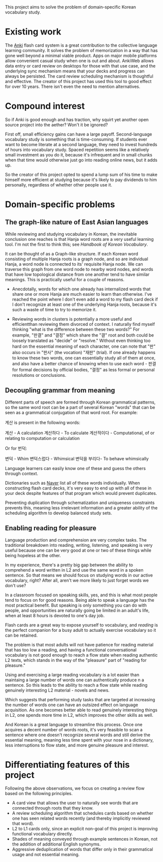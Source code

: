 This project aims to solve the problem of domain-specific Korean vocabulary study.
# Existing work
The [Anki](https://apps.ankiweb.net/) flash card system is a great contribution to the
collective language learning community. It solves the problem of memorization in a 
way that has gone well beyond a minimal viable product. Apps on major mobile platforms
allow convenient casual study when one is out and about. AnkiWeb allows data entry or
card review on desktops for those with that use case, and the underlying sync mechanism
means that your decks and progress can always be persisted. The card review scheduling 
mechanism is thoughtful and effective. The creator of this project has used this tool 
to good effect for over 10 years. There isn't even the need to mention alternatives.

# Compound interest
So if Anki is good enough and has traction, why squirt yet another open source project into
the aether? Won't it be ignored?

First off, small efficiency gains can have a large payoff. Second-language vocabulary study
is something that is time-consuming. If students ever want to become literate at a second language,
they need to invest hundreds of hours into vocabulary study. Spaced repetition seems like
a relatively small investment as you do it, because it's infrequent and in small chunks when
that time would otherwise just go into reading online news, but it adds up.

So the creator of this project opted to spend a lump sum of his time to make himself more efficient
at studying because it's likely to pay dividends to him personally, regardless of whether other
people use it.

# Domain-specific problems

## The graph-like nature of East Asian languages
While reviewing and studying vocabulary in Korean, the inevitable conclusion one reaches is that
Hanja word roots are a very useful learning tool. I'm not the first to think this; see 
*Handbook of Korean Vocabulary*.

It can be thought of as a Graph-like structure. If each Korean word consisting of multiple Hanja
roots is a graph node, and so are individual Hanja, a word node is connected to its' requisite
Hanja node. We can traverse this graph from one word node to nearby word nodes, and words that
have low topological distance from one another tend to have similar meanings. This is practically
useful for a couple of reasons.

* Anecdotally, words for which one already has internalized words that share one or more Hanja are 
  much easier to learn than otherwise. I've reached the point where I don't even add a word to 
  my flash card deck if I don't recognize at least one of the underlying Hanja roots, because 
  it's such a waste of time to try to memorize it.

* Reviewing words in clusters is potentially a more useful and efficientthan reviewing them divorced 
  of context. I naturally find myself thinking "what is the difference between these two words?" 
  For example, "판결" and "결정" which share the "결" root and both could be loosely translated as 
  "decide" or "resolve." Without even thinking too hard on the essential meaning of each character, 
  one can note that "판" also occurs in "판사" (the vocation) "재판" (trial). If one already happens 
  to know these two words, one can essentially study all of them at once, and also have a better 
  chance of knowing when to use each word - 판결 for formal decisions by official bodies, "결정" as 
  less formal or personal resolutions or conclusions.

## Decoupling grammar from meaning
Different parts of speech are formed through Korean grammatical patterns, so the same word root can
be a part of several Korean "words" that can be seen as a grammatical conjugation of that word root.
For example:

계산 is present in the following words:

계산 - A calculation
계산하다 - To calculate
계산적이다 - Computational, of or relating to computation or calculation

Or for 번덕:

변덕 - Whim
변덕스럽다 - Whimsical
변덕을 부리다- To behave whimsically

Language learners can easily know one of these and guess the others through context.

Dictionaries such as [Naver](https://endic.naver.com) list all of these words individually. When 
constructing flash card decks, it's very easy to end up with all of these in your deck despite
features of that program which would prevent duplicates.

Preventing duplication through schematization and uniqueness constraints prevents this, meaning less
irrelevant information and a greater ability of the scheduling algorithm to develop balanced study sets.

## Enabling reading for pleasure
Language production and comprehension are very complex tasks. The traditional breakdown into reading,
writing, listening, and  speaking is very useful because one can be very good at one or two of these things
while being hopeless at the other.

In my experience, there's a pretty big gap between the ability to comprehend a word written in L2 and
use the same word in a spoken sentence. So that means we should focus on studying words in our active
vocabulary, right? After all, aren't we more likely to just forget words we don't use?

In a classroom focused on speaking skills, yes, and this is what most people tend to focus on for good
reasons. Being able to speak a language has the most practical benefit. But speaking is only 
something you can do with people, and opportunities are naturally going be limited in an adult's life,
when at least 8 hours is devoted to one's day job.

Flash cards are a great way to expose yourself to vocabulary, and *reading* is the perfect companion for
a busy adult to actually exercise vocabulary so it can be retained.

The problem is that most adults will not have patience for reading material that has too low a reading,
and having a functional conversational vocabulary is not good enough to reach a flow state when reading
authentic L2 texts, which stands in the way of the "pleasure" part of "reading for pleasure." 

Using and exercising a large reading vocabulary is a lot easier than maintaing a large number of words
one can authentically produce  n a sentence. So this leads to the ability to reach a flow state while
reading genuinely interesting L2 material - novels and news.

Which suggests that performing study tasks that are targeted at increasing the number of words one can 
have an outsized effect on language acquisition. As one becomes better able to read genuinely interesting
things in L2, one spends more time in L2, which improves the other skills as well.

And Korean is a great language to streamline this process. Once one acquires a decent number of words roots,
it's very feasible to scan a sentence where one doesn't recognize several words and still derive the
essential meaning, meaning less time spent with your nose in a dictionary, less interruptions to flow state,
and more genuine pleasure and interest.

# Differentiating features of this project
Following the above observations, we focus on creating a review flow based on the following principles.

* A card view that allows the user to naturally see words that are connected through roots that they know.
* A review scheduling algorithm that schedules cards based on whether one has seen related words recently 
  (and thereby implicitly reviewed that word).
* L2 to L1 cards only, since an explicit non-goal of this project is improving functional vocabulary
  directly.
* Shades of meaning conveyed through example sentences in Korean, not the addition of additional English 
  synonyms.
* Aggressive deduplication of words that differ only in their grammatical usage and not essential meaning.
